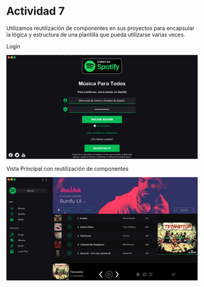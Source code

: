 # Actividad 7

Utilizamos reutilización de componentes en sus proyectos para encapsular la lógica y estructura de una plantilla que pueda utilizarse varias veces.

Login

![login](./login.PNG)

Vista Principal con reutilización de componentes

![vista](./vista.PNG)